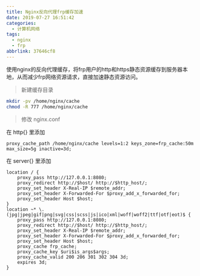 ```yaml
---
title: Nginx反向代理frp缓存加速
date: 2019-07-27 16:51:42
categories:
  - 计算机网络
tags:
  - nginx
  - frp
abbrlink: 37646cf8
---
```

使用nginx的反向代理缓存，将frp用户的http和https静态资源缓存到服务器本地，从而减少frp网络资源请求，直接加速静态资源访问。
>新建缓存目录

```bash
mkdir -pv /home/nginx/cache
chmod -R 777 /home/nginx/cache
```
>修改 nginx.conf

在 http{} 里添加
```nginx
proxy_cache_path /home/nginx/cache levels=1:2 keys_zone=frp_cache:50m max_size=5g inactive=3d;
```
在 server{} 里添加
```nginx
location / {
    proxy_pass http://127.0.0.1:8080;
    proxy_redirect http://$host/ http://$http_host/;
    proxy_set_header X-Real-IP $remote_addr;
    proxy_set_header X-Forwarded-For $proxy_add_x_forwarded_for;
    proxy_set_header Host $host;
}
location ~* \.(jpg|jpeg|gif|png|svg|css|scss|js|ico|xml|woff|woff2|ttf|otf|eot)$ {
    proxy_pass http://127.0.0.1:8080;
    proxy_redirect http://$host/ http://$http_host/;
    proxy_set_header X-Real-IP $remote_addr;
    proxy_set_header X-Forwarded-For $proxy_add_x_forwarded_for;
    proxy_set_header Host $host;
    proxy_cache frp_cache;
    proxy_cache_key $uri$is_args$args;
    proxy_cache_valid 200 206 301 302 304 3d;
    expires 3d;
}
```
